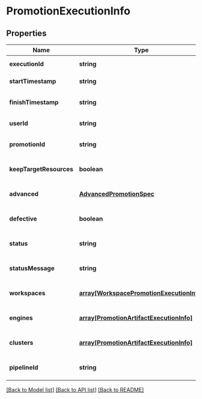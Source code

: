 # PromotionExecutionInfo

## Properties
Name | Type | Description | Notes
------------ | ------------- | ------------- | -------------
**executionId** | **string** |  | [default to null]
**startTimestamp** | **string** |  | [default to null]
**finishTimestamp** | **string** |  | [optional] [default to null]
**userId** | **string** |  | [default to null]
**promotionId** | **string** |  | [optional] [default to null]
**keepTargetResources** | **boolean** |  | [optional] [default to null]
**advanced** | [**AdvancedPromotionSpec**](AdvancedPromotionSpec.md) |  | [optional] [default to null]
**defective** | **boolean** |  | [optional] [default to null]
**status** | **string** |  | [optional] [default to null]
**statusMessage** | **string** |  | [optional] [default to null]
**workspaces** | [**array[WorkspacePromotionExecutionInfo]**](WorkspacePromotionExecutionInfo.md) |  | [optional] [default to null]
**engines** | [**array[PromotionArtifactExecutionInfo]**](PromotionArtifactExecutionInfo.md) |  | [optional] [default to null]
**clusters** | [**array[PromotionArtifactExecutionInfo]**](PromotionArtifactExecutionInfo.md) |  | [optional] [default to null]
**pipelineId** | **string** |  | [optional] [default to null]

[[Back to Model list]](../README.md#documentation-for-models) [[Back to API list]](../README.md#documentation-for-api-endpoints) [[Back to README]](../README.md)


